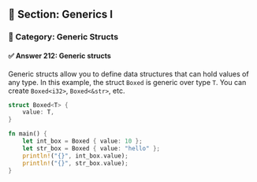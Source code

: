 ## 📘 Section: Generics I  
### 🔹 Category: Generic Structs  
#### ✅ Answer 212: Generic structs

Generic structs allow you to define data structures that can hold values of any type. In this example, the struct `Boxed` is generic over type `T`. You can create `Boxed<i32>`, `Boxed<&str>`, etc.

```rust
struct Boxed<T> {
    value: T,
}

fn main() {
    let int_box = Boxed { value: 10 };
    let str_box = Boxed { value: "hello" };
    println!("{}", int_box.value);
    println!("{}", str_box.value);
}
```
